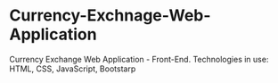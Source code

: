 # Currency-Exchnage-Web-Application
Currency Exchange Web Application - Front-End. Technologies in use: HTML, CSS, JavaScript, Bootstarp
